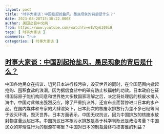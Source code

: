 ```yaml
---
layout: post
title: "时事大家谈：中国刮起抢盐风，愚民现象的背后是什么？"
date: 2023-08-28T15:38:22.000Z
author: 美国之音中文网
from: https://www.youtube.com/watch?v=e1VXy6309i8
tags: [ 时事大家谈 ]
comments: True
categories: [ 时事大家谈 ]
---
```

<!--1693237102000-->
[时事大家谈：中国刮起抢盐风，愚民现象的背后是什么？](https://www.youtube.com/watch?v=e1VXy6309i8)
------

<div>
中国各地民众在抗议、诅咒日本进行核污染，毁灭世界的同时，在全国范围内掀起抢购、囤积食盐的浪潮，因为据信食盐中的碘有防止核辐射的功效。日本政府在征得国际原子能机构同意和世界绝大多数国家理解之后，决定将处理后的核废水排入海中，中国对此做出强烈反应，除了严重抗议外，还宣布全面暂停进口日本的水产品。在国内媒体和专家的大肆渲染下，日本此次的核废水排放行为差不多已经等同于毁灭环境，毁灭世界。日本方面表示，中国无权抗议，因为中国排放的核废水放射物含量远超日本。中国抗议日本核污水排放是基于科学判断还是政治考量？中国民众的非理性行为的根源在哪里？中国对日本的制裁最终将损害谁的利益？
</div>
